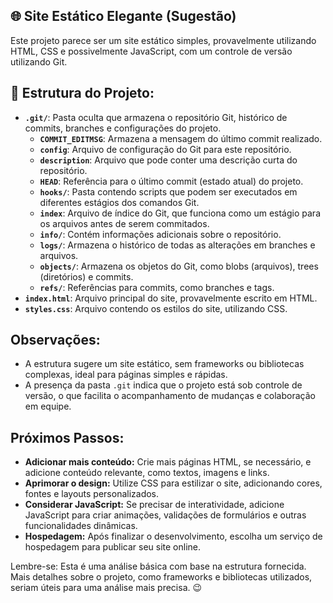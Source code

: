 ## 🌐 Site Estático Elegante (Sugestão)

Este projeto parece ser um site estático simples, provavelmente utilizando HTML, CSS e possivelmente JavaScript, com um controle de versão utilizando Git. 

## 📂 Estrutura do Projeto:

- **`.git/`**: Pasta oculta que armazena o repositório Git, histórico de commits, branches e configurações do projeto.
    - **`COMMIT_EDITMSG`**: Armazena a mensagem do último commit realizado.
    - **`config`**:  Arquivo de configuração do Git para este repositório.
    - **`description`**: Arquivo que pode conter uma descrição curta do repositório.
    - **`HEAD`**: Referência para o último commit (estado atual) do projeto. 
    - **`hooks/`**: Pasta contendo scripts que podem ser executados em diferentes estágios dos comandos Git. 
    - **`index`**:  Arquivo de índice do Git, que funciona como um estágio para os arquivos antes de serem commitados.
    - **`info/`**: Contém informações adicionais sobre o repositório.
    - **`logs/`**:  Armazena o histórico de todas as alterações em branches e arquivos.
    - **`objects/`**:  Armazena os objetos do Git, como blobs (arquivos), trees (diretórios) e commits.
    - **`refs/`**:  Referências para commits, como branches e tags.
- **`index.html`**:  Arquivo principal do site, provavelmente escrito em HTML.
- **`styles.css`**:  Arquivo contendo os estilos do site, utilizando CSS.

## Observações:

- A estrutura sugere um site estático, sem frameworks ou bibliotecas complexas, ideal para páginas simples e rápidas.
- A presença da pasta `.git` indica que o projeto está sob controle de versão, o que facilita o acompanhamento de mudanças e colaboração em equipe.

## Próximos Passos:

- **Adicionar mais conteúdo:** Crie mais páginas HTML, se necessário, e adicione conteúdo relevante, como textos, imagens e links.
- **Aprimorar o design:**  Utilize CSS para estilizar o site, adicionando cores, fontes e layouts personalizados.
- **Considerar JavaScript:** Se precisar de interatividade, adicione JavaScript para criar animações, validações de formulários e outras funcionalidades dinâmicas. 
- **Hospedagem:**  Após finalizar o desenvolvimento, escolha um serviço de hospedagem para publicar seu site online. 

Lembre-se:  Esta é uma análise básica com base na estrutura fornecida. Mais detalhes sobre o projeto, como frameworks e bibliotecas utilizados, seriam úteis para uma análise mais precisa. 😉 
